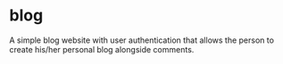 # blog
A simple blog website with user authentication that allows the person to create his/her personal blog alongside comments.
